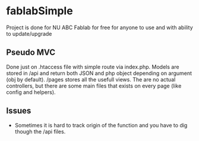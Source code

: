 # fablabSimple

Project is done for NU ABC Fablab for free for anyone to use and with ability to update/upgrade

## Pseudo MVC
Done just on .htaccess file with simple route via index.php. Models are stored in /api and return both JSON and php object depending on argument (obj by default). /pages stores all the usefull views. The are no actual controllers, but there are some main files that exists on every page (like config and helpers).

## Issues
* Sometimes it is hard to track origin of the function and you have to dig though the /api files.
